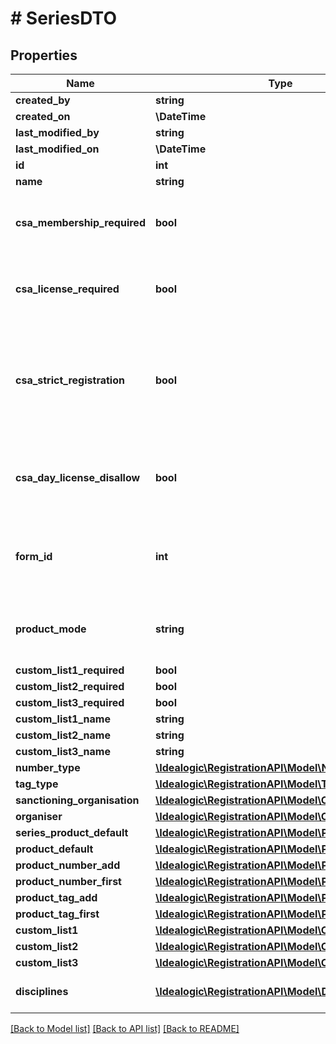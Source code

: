 # # SeriesDTO

## Properties

Name | Type | Description | Notes
------------ | ------------- | ------------- | -------------
**created_by** | **string** |  | [optional]
**created_on** | **\DateTime** |  | [optional]
**last_modified_by** | **string** |  | [optional]
**last_modified_on** | **\DateTime** |  | [optional]
**id** | **int** |  | [optional]
**name** | **string** |  |
**csa_membership_required** | **bool** | Should CSA Membership checking be enabled for this series? |
**csa_license_required** | **bool** | Should CSA License checking be enabled for this series? |
**csa_strict_registration** | **bool** | Set to TRUE if CSA membership and license checking cannot be skipped during registration. |
**csa_day_license_disallow** | **bool** | Set to TRUE to disapply CSA day licenses for events in this series. |
**form_id** | **int** | Set the Person questionnaire form to be used during registration. | [optional]
**product_mode** | **string** | Determines how category products will be handled. | [optional]
**custom_list1_required** | **bool** |  |
**custom_list2_required** | **bool** |  |
**custom_list3_required** | **bool** |  |
**custom_list1_name** | **string** |  | [optional]
**custom_list2_name** | **string** |  | [optional]
**custom_list3_name** | **string** |  | [optional]
**number_type** | [**\Idealogic\RegistrationAPI\Model\NumberTypeDTO**](NumberTypeDTO.md) |  | [optional]
**tag_type** | [**\Idealogic\RegistrationAPI\Model\TagTypeDTO**](TagTypeDTO.md) |  | [optional]
**sanctioning_organisation** | [**\Idealogic\RegistrationAPI\Model\OrganisationDTO**](OrganisationDTO.md) |  | [optional]
**organiser** | [**\Idealogic\RegistrationAPI\Model\OrganisationDTO**](OrganisationDTO.md) |  | [optional]
**series_product_default** | [**\Idealogic\RegistrationAPI\Model\ProductDTO**](ProductDTO.md) |  | [optional]
**product_default** | [**\Idealogic\RegistrationAPI\Model\ProductDTO**](ProductDTO.md) |  | [optional]
**product_number_add** | [**\Idealogic\RegistrationAPI\Model\ProductDTO**](ProductDTO.md) |  | [optional]
**product_number_first** | [**\Idealogic\RegistrationAPI\Model\ProductDTO**](ProductDTO.md) |  | [optional]
**product_tag_add** | [**\Idealogic\RegistrationAPI\Model\ProductDTO**](ProductDTO.md) |  | [optional]
**product_tag_first** | [**\Idealogic\RegistrationAPI\Model\ProductDTO**](ProductDTO.md) |  | [optional]
**custom_list1** | [**\Idealogic\RegistrationAPI\Model\CustomListDTO**](CustomListDTO.md) |  | [optional]
**custom_list2** | [**\Idealogic\RegistrationAPI\Model\CustomListDTO**](CustomListDTO.md) |  | [optional]
**custom_list3** | [**\Idealogic\RegistrationAPI\Model\CustomListDTO**](CustomListDTO.md) |  | [optional]
**disciplines** | [**\Idealogic\RegistrationAPI\Model\DisciplineDTO[]**](DisciplineDTO.md) | Disciplines used by the series. | [optional]

[[Back to Model list]](../../README.md#models) [[Back to API list]](../../README.md#endpoints) [[Back to README]](../../README.md)
